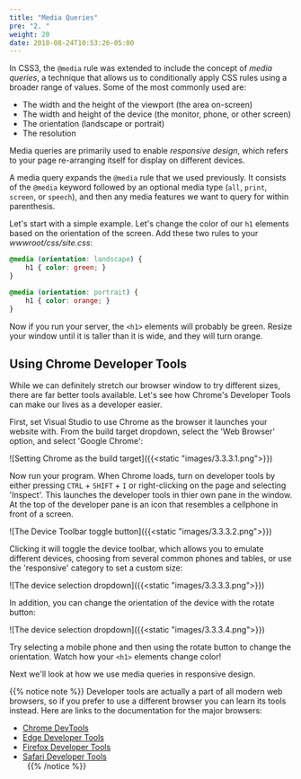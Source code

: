 ```yaml
---
title: "Media Queries"
pre: "2. "
weight: 20
date: 2018-08-24T10:53:26-05:00
---
```


In CSS3, the `@media` rule was extended to include the concept of _media queries_, a technique that allows us to conditionally apply CSS rules using a broader range of values.  Some of the most commonly used are:

* The width and the height of the viewport (the area on-screen)
* The width and height of the device (the monitor, phone, or other screen)
* The orientation (landscape or portrait)
* The resolution

Media queries are primarily used to enable _responsive design_, which refers to your page re-arranging itself for display on different devices.

A media query expands the `@media` rule that we used previously.  It consists of the `@media` keyword followed by an optional media type (`all`, `print`, `screen`, or `speech`), and then any media features we want to query for within parenthesis.

Let's start with a simple example.  Let's change the color of our `h1` elements based on the orientation of the screen.  Add these two rules to your _wwwroot/css/site.css_:

```css
@media (orientation: landscape) {
    h1 { color: green; }
}

@media (orientation: portrait) {
    h1 { color: orange; }
}
```

Now if you run your server, the `<h1>` elements will probably be green.  Resize your window until it is taller than it is wide, and they will turn orange.

## Using Chrome Developer Tools
While we can definitely stretch our browser window to try different sizes, there are far better tools available.  Let's see how Chrome's Developer Tools can make our lives as a developer easier.

First, set Visual Studio to use Chrome as the browser it launches your website with.  From the build target dropdown, select the 'Web Browser' option, and select 'Google Chrome':

![Setting Chrome as the build target]({{<static "images/3.3.3.1.png">}})

Now run your program. When Chrome loads, turn on developer tools by either pressing `CTRL` + `SHIFT` + `I` or right-clicking on the page and selecting 'Inspect'.  This launches the developer tools in thier own pane in the window.  At the top of the developer pane is an icon that resembles a cellphone in front of a screen.  

![The Device Toolbar toggle button]({{<static "images/3.3.3.2.png">}})

Clicking it will toggle the device toolbar, which allows you to emulate different devices, choosing from several common phones and tables, or use the 'responsive' category to set a custom size:

![The device selection dropdown]({{<static "images/3.3.3.3.png">}})

In addition, you can change the orientation of the device with the rotate button:

![The device selection dropdown]({{<static "images/3.3.3.4.png">}})

Try selecting a mobile phone and then using the rotate button to change the orientation.  Watch how your `<h1>` elements change color!

Next we'll look at how we use media queries in responsive design.

{{% notice note %}}
Developer tools are actually a part of all modern web browsers, so if you prefer to use a different browser you can learn its tools instead.  Here are links to the documentation for the major browsers:
* [Chrome DevTools](https://developers.google.com/web/tools/chrome-devtools)
* [Edge Developer Tools](https://docs.microsoft.com/en-us/microsoft-edge/devtools-guide)
* [Firefox Developer Tools](https://developer.mozilla.org/en-US/docs/Tools)
* [Safari Developer Tools](https://developer.apple.com/safari/tools/)
<br/>&nbsp;
{{% /notice %}}
